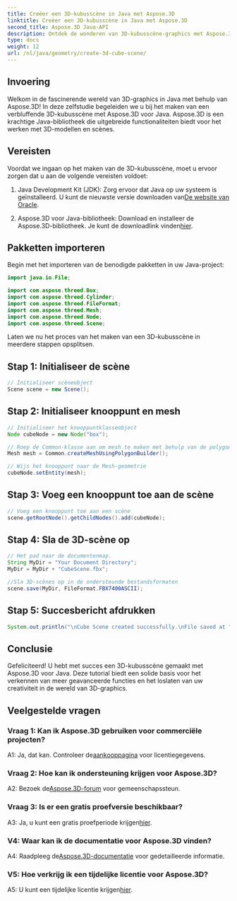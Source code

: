 ```yaml
---
title: Creëer een 3D-kubusscène in Java met Aspose.3D
linktitle: Creëer een 3D-kubusscène in Java met Aspose.3D
second_title: Aspose.3D Java-API
description: Ontdek de wonderen van 3D-kubusscène-graphics met Aspose.3D voor Java. Creëer moeiteloos verbluffende scènes.
type: docs
weight: 12
url: /nl/java/geometry/create-3d-cube-scene/
---
```

## Invoering

Welkom in de fascinerende wereld van 3D-graphics in Java met behulp van Aspose.3D! In deze zelfstudie begeleiden we u bij het maken van een verbluffende 3D-kubusscène met Aspose.3D voor Java. Aspose.3D is een krachtige Java-bibliotheek die uitgebreide functionaliteiten biedt voor het werken met 3D-modellen en scènes.

## Vereisten

Voordat we ingaan op het maken van de 3D-kubusscène, moet u ervoor zorgen dat u aan de volgende vereisten voldoet:

1.  Java Development Kit (JDK): Zorg ervoor dat Java op uw systeem is geïnstalleerd. U kunt de nieuwste versie downloaden van[De website van Oracle](https://www.oracle.com/java/).

2.  Aspose.3D voor Java-bibliotheek: Download en installeer de Aspose.3D-bibliotheek. Je kunt de downloadlink vinden[hier](https://releases.aspose.com/3d/java/).

## Pakketten importeren

Begin met het importeren van de benodigde pakketten in uw Java-project:

```java
import java.io.File;

import com.aspose.threed.Box;
import com.aspose.threed.Cylinder;
import com.aspose.threed.FileFormat;
import com.aspose.threed.Mesh;
import com.aspose.threed.Node;
import com.aspose.threed.Scene;
```

Laten we nu het proces van het maken van een 3D-kubusscène in meerdere stappen opsplitsen.

## Stap 1: Initialiseer de scène

```java
// Initialiseer scèneobject
Scene scene = new Scene();
```

## Stap 2: Initialiseer knooppunt en mesh

```java
// Initialiseer het knooppuntklasseobject
Node cubeNode = new Node("box");

// Roep de Common-klasse aan om mesh te maken met behulp van de polygon builder-methode om de mesh-instantie in te stellen
Mesh mesh = Common.createMeshUsingPolygonBuilder();

// Wijs het knooppunt naar de Mesh-geometrie
cubeNode.setEntity(mesh);
```

## Stap 3: Voeg een knooppunt toe aan de scène

```java
// Voeg een knooppunt toe aan een scène
scene.getRootNode().getChildNodes().add(cubeNode);
```

## Stap 4: Sla de 3D-scène op

```java
// Het pad naar de documentenmap.
String MyDir = "Your Document Directory";
MyDir = MyDir + "CubeScene.fbx";

//Sla 3D-scènes op in de ondersteunde bestandsformaten
scene.save(MyDir, FileFormat.FBX7400ASCII);
```

## Stap 5: Succesbericht afdrukken

```java
System.out.println("\nCube Scene created successfully.\nFile saved at " + MyDir);
```

## Conclusie

Gefeliciteerd! U hebt met succes een 3D-kubusscène gemaakt met Aspose.3D voor Java. Deze tutorial biedt een solide basis voor het verkennen van meer geavanceerde functies en het loslaten van uw creativiteit in de wereld van 3D-graphics.

## Veelgestelde vragen

### Vraag 1: Kan ik Aspose.3D gebruiken voor commerciële projecten?

 A1: Ja, dat kan. Controleer de[aankooppagina](https://purchase.aspose.com/buy) voor licentiegegevens.

### Vraag 2: Hoe kan ik ondersteuning krijgen voor Aspose.3D?

 A2: Bezoek de[Aspose.3D-forum](https://forum.aspose.com/c/3d/18) voor gemeenschapssteun.

### Vraag 3: Is er een gratis proefversie beschikbaar?

 A3: Ja, u kunt een gratis proefperiode krijgen[hier](https://releases.aspose.com/).

### V4: Waar kan ik de documentatie voor Aspose.3D vinden?

 A4: Raadpleeg de[Aspose.3D-documentatie](https://reference.aspose.com/3d/java/) voor gedetailleerde informatie.

### V5: Hoe verkrijg ik een tijdelijke licentie voor Aspose.3D?

 A5: U kunt een tijdelijke licentie krijgen[hier](https://purchase.aspose.com/temporary-license/).